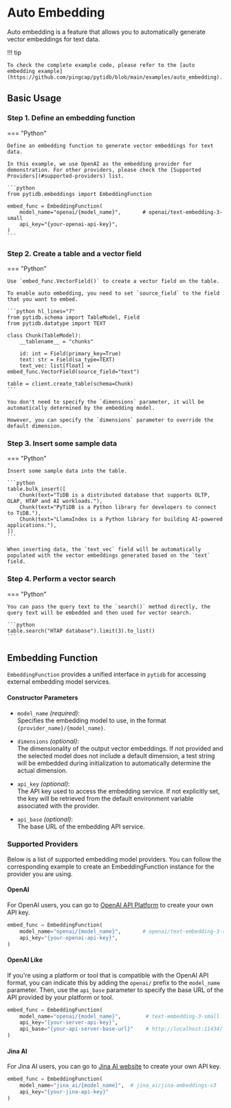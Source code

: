 # Auto Embedding

Auto embedding is a feature that allows you to automatically generate vector embeddings for text data.

!!! tip

    To check the complete example code, please refer to the [auto embedding example](https://github.com/pingcap/pytidb/blob/main/examples/auto_embedding).

## Basic Usage

### Step 1. Define an embedding function

=== "Python"

    Define an embedding function to generate vector embeddings for text data.
    
    In this example, we use OpenAI as the embedding provider for demonstration. For other providers, please check the [Supported Providers](#supported-providers) list.

    ```python
    from pytidb.embeddings import EmbeddingFunction

    embed_func = EmbeddingFunction(
        model_name="openai/{model_name}",       # openai/text-embedding-3-small
        api_key="{your-openai-api-key}",
    )
    ```

### Step 2. Create a table and a vector field

=== "Python"

    Use `embed_func.VectorField()` to create a vector field on the table.

    To enable auto embedding, you need to set `source_field` to the field that you want to embed.

    ```python hl_lines="7"
    from pytidb.schema import TableModel, Field
    from pytidb.datatype import TEXT

    class Chunk(TableModel):
        __tablename__ = "chunks"
        
        id: int = Field(primary_key=True)
        text: str = Field(sa_type=TEXT)
        text_vec: list[float] = embed_func.VectorField(source_field="text")

    table = client.create_table(schema=Chunk)
    ```

    You don't need to specify the `dimensions` parameter, it will be automatically determined by the embedding model.
    
    However, you can specify the `dimensions` parameter to override the default dimension.

### Step 3. Insert some sample data

=== "Python"

    Insert some sample data into the table.

    ```python
    table.bulk_insert([
        Chunk(text="TiDB is a distributed database that supports OLTP, OLAP, HTAP and AI workloads."),
        Chunk(text="PyTiDB is a Python library for developers to connect to TiDB."),
        Chunk(text="LlamaIndex is a Python library for building AI-powered applications."),
    ])
    ```

    When inserting data, the `text_vec` field will be automatically populated with the vector embeddings generated based on the `text` field.

### Step 4. Perform a vector search

=== "Python"

    You can pass the query text to the `search()` method directly, the query text will be embedded and then used for vector search.

    ```python
    table.search("HTAP database").limit(3).to_list()
    ```

## Embedding Function

`EmbeddingFunction` provides a unified interface in `pytidb` for accessing external embedding model services.

#### Constructor Parameters

- `model_name` *(required)*:  
  Specifies the embedding model to use, in the format `{provider_name}/{model_name}`.

- `dimensions` *(optional)*:  
  The dimensionality of the output vector embeddings. If not provided and the selected model does not include a default dimension, a test string will be embedded during initialization to automatically determine the actual dimension.

- `api_key` *(optional)*:  
  The API key used to access the embedding service. If not explicitly set, the key will be retrieved from the default environment variable associated with the provider.

- `api_base` *(optional)*:  
  The base URL of the embedding API service.

### Supported Providers

Below is a list of supported embedding model providers. You can follow the corresponding example to create an EmbeddingFunction instance for the provider you are using.

#### OpenAI

For OpenAI users, you can go to [OpenAI API Platform](https://platform.openai.com/api-keys) to create your own API key.

```python
embed_func = EmbeddingFunction(
    model_name="openai/{model_name}",       # openai/text-embedding-3-small
    api_key="{your-openai-api-key}",
)
```

#### OpenAI Like

If you're using a platform or tool that is compatible with the OpenAI API format, you can indicate this by adding the `openai/` prefix to the `model_name` parameter. Then, use the `api_base` parameter to specify the base URL of the API provided by your platform or tool.

```python
embed_func = EmbeddingFunction(
    model_name="openai/{model_name}",        # text-embedding-3-small 
    api_key="{your-server-api-key}",
    api_base="{your-api-server-base-url}"    # http://localhost:11434/
)
```

#### Jina AI

For Jina AI users, you can go to [Jina AI website](https://jina.ai/embeddings/) to create your own API key.

```python
embed_func = EmbeddingFunction(
    model_name="jina_ai/{model_name}",  # jina_ai/jina-embeddings-v3
    api_key="{your-jina-api-key}"
)
```

